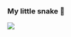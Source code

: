 ### My little snake 🐍

<img src="https://github.com/EqualAustra/Snake/blob/output/github-contribution-grid-snake.svg">
<!--
**EqualAustra/EqualAustra** is a ✨ _special_ ✨ repository because its `README.md` (this file) appears on your GitHub profile.


-->
